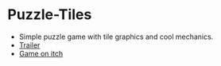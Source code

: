 # Puzzle-Tiles
- Simple puzzle game with tile graphics and cool mechanics.
- [Trailer](https://www.youtube.com/watch?v=Mzk8dMEI9NQ)
- [Game on itch](https://aescosaurus.itch.io/puzzle-tiles)
